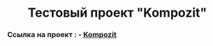 <h1 align="center">Тестовый проект "Kompozit"</h1>

### Ссылка на проект : - [Kompozit](http://kompozit.seltikc.ru/)






